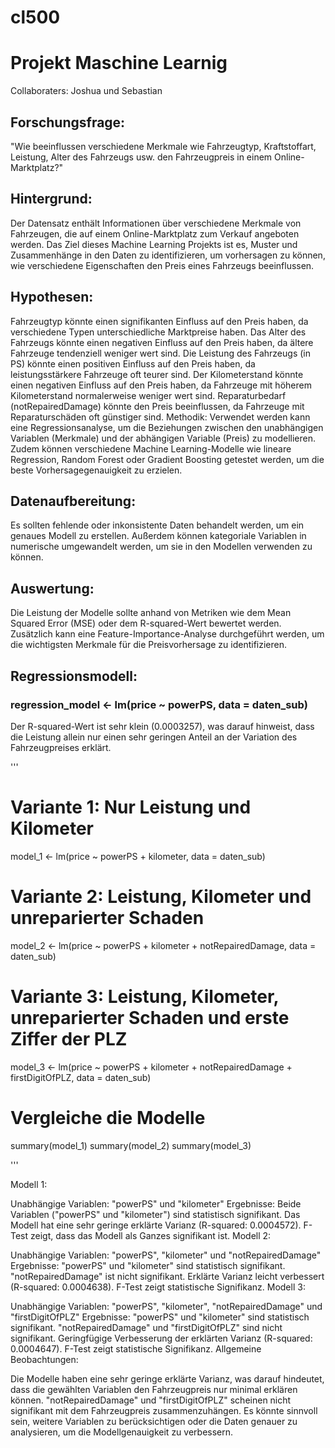 # cl500
# Projekt Maschine Learnig
Collaboraters: Joshua und Sebastian

## Forschungsfrage:
"Wie beeinflussen verschiedene Merkmale wie Fahrzeugtyp, Kraftstoffart, Leistung, Alter des Fahrzeugs usw. den Fahrzeugpreis in einem Online-Marktplatz?"

## Hintergrund:
Der Datensatz enthält Informationen über verschiedene Merkmale von Fahrzeugen, die auf einem Online-Marktplatz zum Verkauf angeboten werden. Das Ziel dieses Machine Learning Projekts ist es, Muster und Zusammenhänge in den Daten zu identifizieren, um vorhersagen zu können, wie verschiedene Eigenschaften den Preis eines Fahrzeugs beeinflussen.

## Hypothesen:

Fahrzeugtyp könnte einen signifikanten Einfluss auf den Preis haben, da verschiedene Typen unterschiedliche Marktpreise haben.
Das Alter des Fahrzeugs könnte einen negativen Einfluss auf den Preis haben, da ältere Fahrzeuge tendenziell weniger wert sind.
Die Leistung des Fahrzeugs (in PS) könnte einen positiven Einfluss auf den Preis haben, da leistungsstärkere Fahrzeuge oft teurer sind.
Der Kilometerstand könnte einen negativen Einfluss auf den Preis haben, da Fahrzeuge mit höherem Kilometerstand normalerweise weniger wert sind.
Reparaturbedarf (notRepairedDamage) könnte den Preis beeinflussen, da Fahrzeuge mit Reparaturschäden oft günstiger sind.
Methodik:
Verwendet werden kann eine Regressionsanalyse, um die Beziehungen zwischen den unabhängigen Variablen (Merkmale) und der abhängigen Variable (Preis) zu modellieren. Zudem können verschiedene Machine Learning-Modelle wie lineare Regression, Random Forest oder Gradient Boosting getestet werden, um die beste Vorhersagegenauigkeit zu erzielen.


## Datenaufbereitung:
Es sollten fehlende oder inkonsistente Daten behandelt werden, um ein genaues Modell zu erstellen. Außerdem können kategoriale Variablen in numerische umgewandelt werden, um sie in den Modellen verwenden zu können.

## Auswertung:
Die Leistung der Modelle sollte anhand von Metriken wie dem Mean Squared Error (MSE) oder dem R-squared-Wert bewertet werden. Zusätzlich kann eine Feature-Importance-Analyse durchgeführt werden, um die wichtigsten Merkmale für die Preisvorhersage zu identifizieren.

## Regressionsmodell:
### regression_model <- lm(price ~ powerPS, data = daten_sub)
Der R-squared-Wert ist sehr klein (0.0003257), was darauf hinweist, dass die Leistung allein nur einen sehr geringen Anteil an der Variation des Fahrzeugpreises erklärt.


''' 
# Variante 1: Nur Leistung und Kilometer
model_1 <- lm(price ~ powerPS + kilometer, data = daten_sub)

# Variante 2: Leistung, Kilometer und unreparierter Schaden
model_2 <- lm(price ~ powerPS + kilometer + notRepairedDamage, data = daten_sub)

# Variante 3: Leistung, Kilometer, unreparierter Schaden und erste Ziffer der PLZ
model_3 <- lm(price ~ powerPS + kilometer + notRepairedDamage + firstDigitOfPLZ, data = daten_sub)

# Vergleiche die Modelle
summary(model_1)
summary(model_2)
summary(model_3)

'''

Modell 1:

Unabhängige Variablen: "powerPS" und "kilometer"
Ergebnisse:
Beide Variablen ("powerPS" und "kilometer") sind statistisch signifikant.
Das Modell hat eine sehr geringe erklärte Varianz (R-squared: 0.0004572).
F-Test zeigt, dass das Modell als Ganzes signifikant ist.
Modell 2:

Unabhängige Variablen: "powerPS", "kilometer" und "notRepairedDamage"
Ergebnisse:
"powerPS" und "kilometer" sind statistisch signifikant.
"notRepairedDamage" ist nicht signifikant.
Erklärte Varianz leicht verbessert (R-squared: 0.0004638).
F-Test zeigt statistische Signifikanz.
Modell 3:

Unabhängige Variablen: "powerPS", "kilometer", "notRepairedDamage" und "firstDigitOfPLZ"
Ergebnisse:
"powerPS" und "kilometer" sind statistisch signifikant.
"notRepairedDamage" und "firstDigitOfPLZ" sind nicht signifikant.
Geringfügige Verbesserung der erklärten Varianz (R-squared: 0.0004647).
F-Test zeigt statistische Signifikanz.
Allgemeine Beobachtungen:

Die Modelle haben eine sehr geringe erklärte Varianz, was darauf hindeutet, dass die gewählten Variablen den Fahrzeugpreis nur minimal erklären können.
"notRepairedDamage" und "firstDigitOfPLZ" scheinen nicht signifikant mit dem Fahrzeugpreis zusammenzuhängen.
Es könnte sinnvoll sein, weitere Variablen zu berücksichtigen oder die Daten genauer zu analysieren, um die Modellgenauigkeit zu verbessern.


